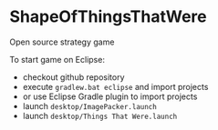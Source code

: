 ShapeOfThingsThatWere
=====================

Open source strategy game

To start game on Eclipse:
 * checkout github repository
 * execute `gradlew.bat eclipse` and import projects
 * or use Eclipse Gradle plugin to import projects
 * launch `desktop/ImagePacker.launch`
 * launch `desktop/Things That Were.launch`